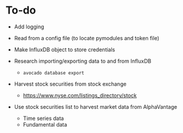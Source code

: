 # To-do
- Add logging

- Read from a config file (to locate pymodules and token file)

- Make InfluxDB object to store credentials

- Research importing/exporting data to and from InfluxDB
    - `avocado database export`

- Harvest stock securities from stock exchange
    - https://www.nyse.com/listings_directory/stock
- Use stock securities list to harvest market data from AlphaVantage
    - Time series data
    - Fundamental data
